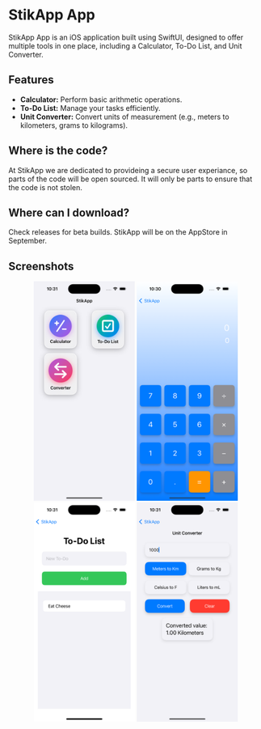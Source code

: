 # StikApp App

StikApp App is an iOS application built using SwiftUI, designed to offer multiple tools in one place, including a Calculator, To-Do List, and Unit Converter.

## Features

- **Calculator:** Perform basic arithmetic operations.
- **To-Do List:** Manage your tasks efficiently.
- **Unit Converter:** Convert units of measurement (e.g., meters to kilometers, grams to kilograms).

## Where is the code?

At StikApp we are dedicated to provideing a secure user experiance, so parts of the code will be open sourced. It will only be parts to ensure that the code is not stolen.

## Where can I download?

Check releases for beta builds. StikApp will be on the AppStore in September.

## Screenshots
<p align="center">
    <img src="screenshots/main_menu.png" width="200">
    <img src="screenshots/calculator.png" width="200">
    <img src="screenshots/todo_list.png" width="200">
    <img src="screenshots/unit_converter.png" width="200">
</p>
